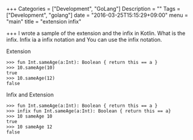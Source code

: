 +++
Categories = ["Development", "GoLang"]
Description = ""
Tags = ["Development", "golang"]
date = "2016-03-25T15:15:29+09:00"
menu = "main"
title = "extension infix"

+++
I wrote a sample of the extension and the infix in Kotlin. 
What is the infix. Infix ia a infix notation and You can use the infix notation.

Extension
```
>>> fun Int.sameAge(a:Int): Boolean { return this == a }
>>> 10.sameAge(10)
true
>>> 10.sameAge(12)
false
```

Infix and Extension
```
>>> fun Int.sameAge(a:Int): Boolean { return this == a }
>>> infix fun Int.sameAge(a:Int): Boolean { return this == a}
>>> 10 sameAge 10
true
>>> 10 sameAge 12
false
```

